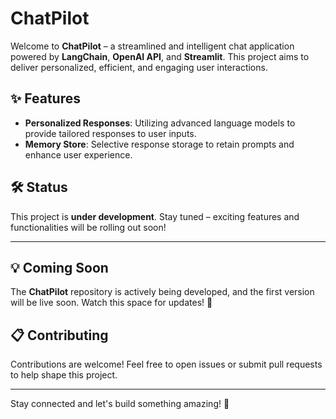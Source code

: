 # ChatPilot

Welcome to **ChatPilot** – a streamlined and intelligent chat application powered by **LangChain**, **OpenAI API**, and **Streamlit**. This project aims to deliver personalized, efficient, and engaging user interactions.

## ✨ Features

- **Personalized Responses**: Utilizing advanced language models to provide tailored responses to user inputs.
- **Memory Store**: Selective response storage to retain prompts and enhance user experience. 

## 🛠️ Status

This project is **under development**. Stay tuned – exciting features and functionalities will be rolling out soon!

---

## 💡 Coming Soon

The **ChatPilot** repository is actively being developed, and the first version will be live soon. Watch this space for updates! 🚀

## 📋 Contributing

Contributions are welcome! Feel free to open issues or submit pull requests to help shape this project.

---

Stay connected and let's build something amazing! 💬
